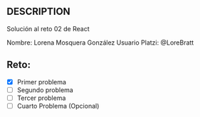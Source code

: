 ## DESCRIPTION

Solución al reto 02 de React

Nombre: Lorena Mosquera González
Usuario Platzi: @LoreBratt

## Reto:
  - [X] Primer problema
  - [ ] Segundo problema
  - [ ] Tercer problema
  - [ ] Cuarto Problema (Opcional)